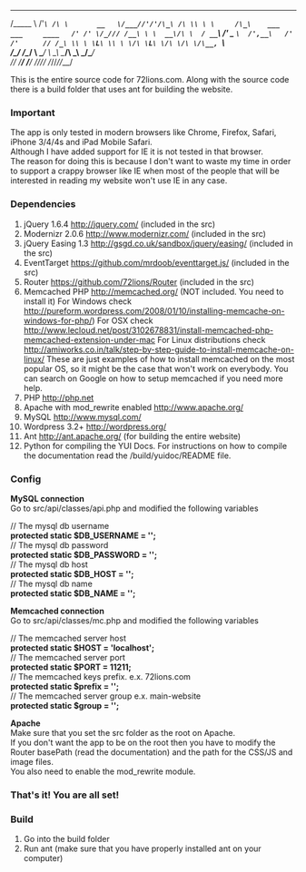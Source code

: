  ________    ___    __  
/\_____  \ /'___`\ /\ \       __  
\/___//'/'/\_\ /\ \\ \ \     /\_\    ___     ___     ____  
    /' /' \/_/// /__\ \ \  __\/\ \  / __`\ /' _ `\  /',__\  
  /' /'      // /_\ \\ \ \L\ \\ \ \/\ \L\ \/\ \/\ \/\__, `\  
 /\_/       /\______/ \ \____/ \ \_\ \____/\ \_\ \_\/\____/  
 \//        \/_____/   \/___/   \/_/\/___/  \/_/\/_/\/___/  


This is the entire source code for 72lions.com. Along with the source code there is a build folder that uses ant for building the website.  

### Important
The app is only tested in modern browsers like Chrome, Firefox, Safari, iPhone 3/4/4s and iPad Mobile Safari.  
Although I have added support for IE it is not tested in that browser.  
The reason for doing this is because I don't want to waste my time in order to support a crappy browser like IE when most of the people that will be interested in reading my website won't use IE in any case.  

### Dependencies
1. jQuery 1.6.4 http://jquery.com/ (included in the src)
2. Modernizr 2.0.6 http://www.modernizr.com/ (included in the src)
3. jQuery Easing 1.3 http://gsgd.co.uk/sandbox/jquery/easing/ (included in the src)
4. EventTarget https://github.com/mrdoob/eventtarget.js/ (included in the src)
5. Router https://github.com/72lions/Router (included in the src)
6. Memcached PHP http://memcached.org/ (NOT included. You need to install it)
   For Windows check http://pureform.wordpress.com/2008/01/10/installing-memcache-on-windows-for-php/)
   For OSX check http://www.lecloud.net/post/3102678831/install-memcached-php-memcached-extension-under-mac
   For Linux distributions check http://amiworks.co.in/talk/step-by-step-guide-to-install-memcache-on-linux/
   These are just examples of how to install memcached on the most popular OS, so it might be the case that won't work on everybody. You can search on Google on how to setup memcached if you need more help.
7. PHP http://php.net
8. Apache with mod_rewrite enabled http://www.apache.org/
9. MySQL http://www.mysql.com/  
10. Wordpress 3.2+ http://wordpress.org/  
11. Ant http://ant.apache.org/ (for building the entire website)  
12. Python for compiling the YUI Docs. For instructions on how to compile the documentation read the /build/yuidoc/README file.  

### Config
**MySQL connection**  
Go to src/api/classes/api.php and modified the following variables  

// The mysql db username    
**protected static $DB_USERNAME = '';**    
// The mysql db password  
**protected static $DB_PASSWORD = '';**  
// The mysql db host  
**protected static $DB_HOST = '';**  
// The mysql db name  
**protected static $DB_NAME = '';**  

**Memcached connection**  
Go to src/api/classes/mc.php and modified the following variables  

// The memcached server host   
**protected static $HOST = 'localhost';**  
// The memcached server port   
**protected static $PORT = 11211;**  
// The memcached keys prefix. e.x. 72lions.com   
**protected static $prefix = '';**  
// The memcached server group e.x. main-website   
**protected static $group = '';**  

**Apache**  
Make sure that you set the src folder as the root on Apache.  
If you don't want the app to be on the root then you have to modify the Router basePath (read the documentation) and the path for the CSS/JS and image files.  
You also need to enable the mod_rewrite module.  

### That's it! You are all set!

### Build  
1. Go into the build folder  
2. Run ant (make sure that you have properly installed ant on your computer)  

